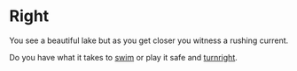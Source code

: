 # Right

You see a beautiful lake but as you get closer you witness a rushing current. 

Do you have what it takes to [swim](swimm.md) or play it safe and [turnright](right2.md).